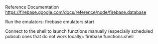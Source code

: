 Reference Documentation 
https://firebase.google.com/docs/reference/node/firebase.database

Run the emulators:
firebase emulators:start

Connect to the shell to launch functions manually (especially scheduled pubsub ones that do not work locally):
firebase functions:shell